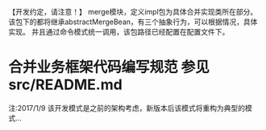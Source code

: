 【开发约定，请注意！】
merge模块，定义impl包为具体合并实现类所在部分。
该包下的都将继承abstractMergeBean，有三个抽象行为，可以根据情况，具体实现。
并且通过命令模式统一调用，该包路径已经配置在配置文件下。

# 合并业务框架代码编写规范 参见src/README.md

注:2017/1/9 该开发模式是之前的架构考虑，新版本后该模式将重构为典型的模式...